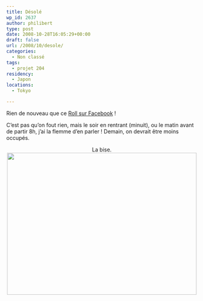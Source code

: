 ```yaml
---
title: Désolé
wp_id: 2637
author: philibert
type: post
date: 2008-10-28T16:05:29+00:00
draft: false
url: /2008/10/desole/
categories:
  - Non classé
tags:
  - projet 204
residency:
  - Japon
locations:
  - Tokyo

---
```

Rien de nouveau que ce <a title="Roll Facebook" href="http://www.facebook.com/album.php?aid=40004&l=46252&id=569412883" target="_blank">Roll sur Facebook</a> !

C&rsquo;est pas qu&rsquo;on fout rien, mais le soir en rentrant (minuit), ou le matin avant de partir 8h, j&rsquo;ai la flemme d&rsquo;en parler ! Demain, on devrait être moins occupés.

<p style="text-align: center;">
  La bise.<a href="{{< aws >}}/uploads/img_4384.jpg" target="_blank"><img class="aligncenter size-full wp-image-477" title="img_4384" src="{{< aws >}}/uploads/img_4384.jpg" alt="" width="500" height="375" /></a>
</p>